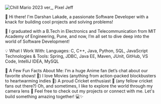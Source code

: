 
![Chill Mario 2023 ver_, Pixel Jeff](https://github.com/user-attachments/assets/c5d2cd8b-f238-4e84-9003-9bb16573391c)

👋 Hi there! I'm Darshan Lakade, a passionate Software Developer with a knack for building cool projects and solving problems! 

🚀 I graduated with a B.Tech in Electronics and Telecommunication from MIT Academy of Engineering, Pune, and now, I’m all set to dive deep into the world of Software Development!


💡 What I Work With:
Languages: C, C++, Java, Python, SQL, JavaScript
Technologies & Tools: Spring, JDBC, Java EE, Maven, JUnit, GitHub, VS Code, IntelliJ IDEA, MySQL


🌟 A Few Fun Facts About Me:
I’m a huge Anime fan (let’s chat about our favorite shows! 🎌)
I love Movies (anything from action-packed blockbusters to heartwarming indies 🍿)
A proud Cricket enthusiast 🏏 (any fellow cricket fans out there?)
Oh, and sometimes, I like to explore the world through my camera lens 📸
Feel free to check out my projects or connect with me. Let's build something amazing together! 💻✨



